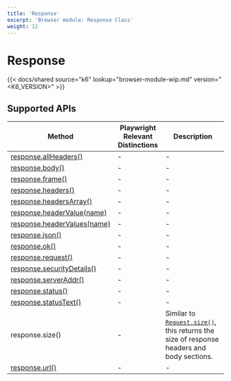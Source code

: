 ```yaml
---
title: 'Response'
excerpt: 'Browser module: Response Class'
weight: 12
---
```


# Response

{{< docs/shared source="k6" lookup="browser-module-wip.md" version="<K6_VERSION>" >}}

## Supported APIs

| Method                                                                                                                             | Playwright Relevant Distinctions | Description                                                                                                                                                                               |
| ---------------------------------------------------------------------------------------------------------------------------------- | -------------------------------- | ----------------------------------------------------------------------------------------------------------------------------------------------------------------------------------------- |
| <a href="https://playwright.dev/docs/api/class-response#response-all-headers" target="_blank" >response.allHeaders()</a>           | -                                | -                                                                                                                                                                                         |
| <a href="https://playwright.dev/docs/api/class-response#response-body" target="_blank" >response.body()</a>                        | -                                | -                                                                                                                                                                                         |
| <a href="https://playwright.dev/docs/api/class-response#response-frame" target="_blank" >response.frame()</a>                      | -                                | -                                                                                                                                                                                         |
| <a href="https://playwright.dev/docs/api/class-response#response-headers" target="_blank" >response.headers()</a>                  | -                                | -                                                                                                                                                                                         |
| <a href="https://playwright.dev/docs/api/class-response#response-headers-array" target="_blank" >response.headersArray()</a>       | -                                | -                                                                                                                                                                                         |
| <a href="https://playwright.dev/docs/api/class-response#response-header-value" target="_blank" >response.headerValue(name)</a>     | -                                | -                                                                                                                                                                                         |
| <a href="https://playwright.dev/docs/api/class-response#response-header-values" target="_blank" >response.headerValues(name)</a>   | -                                | -                                                                                                                                                                                         |
| <a href="https://playwright.dev/docs/api/class-response#response-json" target="_blank" >response.json()</a>                        | -                                | -                                                                                                                                                                                         |
| <a href="https://playwright.dev/docs/api/class-response#response-ok" target="_blank" >response.ok()</a>                            | -                                | -                                                                                                                                                                                         |
| <a href="https://playwright.dev/docs/api/class-response#response-request" target="_blank" >response.request()</a>                  | -                                | -                                                                                                                                                                                         |
| <a href="https://playwright.dev/docs/api/class-response#response-security-details" target="_blank" >response.securityDetails()</a> | -                                | -                                                                                                                                                                                         |
| <a href="https://playwright.dev/docs/api/class-response#response-server-addr" target="_blank" >response.serverAddr()</a>           | -                                | -                                                                                                                                                                                         |
| <a href="https://playwright.dev/docs/api/class-response#response-status" target="_blank" >response.status()</a>                    | -                                | -                                                                                                                                                                                         |
| <a href="https://playwright.dev/docs/api/class-response#response-status-text" target="_blank" >response.statusText()</a>           | -                                | -                                                                                                                                                                                         |
| response.size()                                                                                                                    | -                                | Similar to [`Request.size()`](https://grafana.com/docs/k6/<K6_VERSION>/javascript-api/k6-experimental/browser/request/size), this returns the size of response headers and body sections. |
| <a href="https://playwright.dev/docs/api/class-response#response-url" target="_blank" >response.url()</a>                          | -                                | -                                                                                                                                                                                         |
